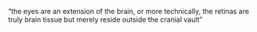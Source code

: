 “the eyes are an extension of the brain, or more technically, the retinas are truly brain tissue but merely reside outside the cranial vault”
